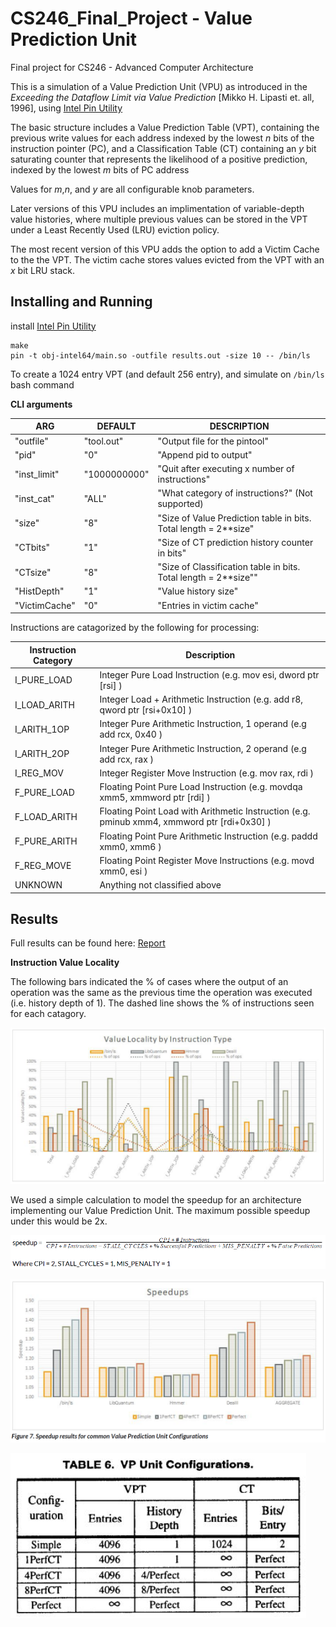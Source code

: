 # CS246_Final_Project - Value Prediction Unit
Final project for CS246 - Advanced Computer Architecture

This is a simulation of a Value Prediction Unit (VPU) as introduced in the *Exceeding the Dataflow Limit via Value
Prediction* [Mikko H. Lipasti et. all, 1996], using [Intel Pin Utility](https://software.intel.com/en-us/articles/pin-a-dynamic-binary-instrumentation-tool)

The basic structure includes a Value Prediction Table (VPT), containing the previous write values for each address indexed by the lowest *n* bits of the instruction pointer (PC), and a Classification Table (CT) containing an *y* bit saturating counter that represents the likelihood of a positive prediction, indexed by the lowest *m* bits of PC address

Values for *m*,*n*, and *y* are all configurable knob parameters. 

Later versions of this VPU includes an implimentation of variable-depth value histories, where multiple previous values can be stored in the VPT under a Least Recently Used (LRU) eviction policy.

The most recent version of this VPU adds the option to add a Victim Cache to the the VPT. The victim cache stores values evicted from the VPT with an *x* bit LRU stack. 

## Installing and Running

install [Intel Pin Utility](https://software.intel.com/en-us/articles/pin-a-dynamic-binary-instrumentation-tool)
```
make
pin -t obj-intel64/main.so -outfile results.out -size 10 -- /bin/ls
```
To create a 1024 entry VPT (and default 256 entry), and simulate on `/bin/ls` bash command

**CLI arguments**

ARG|DEFAULT|DESCRIPTION
---|-------|-----------
"outfile"  | "tool.out"| "Output file for the pintool" 
"pid"| "0" | "Append pid to output"
"inst_limit"| "1000000000"| "Quit after executing x number of instructions"
"inst_cat"| "ALL"| "What category of instructions?" (Not supported)
"size"| "8" | "Size of Value Prediction table in bits. Total length = 2**size"
"CTbits"| "1"| "Size of CT prediction history counter in bits"
"CTsize"| "8"| "Size of Classification table in bits. Total length = 2**size""
"HistDepth"| "1"| "Value history size"
"VictimCache"| "0"| "Entries in victim cache"

Instructions are catagorized by the following for processing:

Instruction Category|Description
---|---
I_PURE_LOAD| Integer Pure Load Instruction (e.g. mov esi, dword ptr [rsi] )
I_LOAD_ARITH| Integer Load + Arithmetic Instruction (e.g. add r8, qword ptr [rsi+0x10] )
I_ARITH_1OP| Integer Pure Arithmetic Instruction, 1 operand (e.g add rcx, 0x40 )
I_ARITH_2OP| Integer Pure Arithmetic Instruction, 2 operand (e.g add rcx, rax )
I_REG_MOV| Integer Register Move Instruction (e.g. mov rax, rdi )
F_PURE_LOAD| Floating Point Pure Load Instruction (e.g. movdqa xmm5, xmmword ptr [rdi] )
F_LOAD_ARITH| Floating Point Load with Arithmetic Instruction (e.g. pminub xmm4, xmmword ptr [rdi+0x30] )
F_PURE_ARITH| Floating Point Pure Arithmetic Instruction (e.g. paddd xmm0, xmm6 )
F_REG_MOVE| Floating Point Register Move Instructions (e.g. movd xmm0, esi )
UNKNOWN| Anything not classified above

## Results

Full results can be found here: [Report](https://github.com/kdumontnu/CS246_Final_Project/blob/master/CS246%20Final%20Report%20%5BKD%20%26%20DL%5D.pdf)

**Instruction Value Locality**

The following bars indicated the % of cases where the output of an operation was the same as the previous time the operation was executed (i.e. history depth of 1). The dashed line shows the % of instructions seen for each catagory. 

![Value Locality](https://github.com/kdumontnu/CS246_Final_Project/blob/master/img/value_locality_by_inst.PNG "Value Locality by Instruction Type")

We used a simple calculation to model the speedup for an architecture implementing our Value Prediction Unit. The maximum possible speedup under this would be 2x.

![Speedup Calc](https://github.com/kdumontnu/CS246_Final_Project/blob/master/img/speedup_calc.PNG "Speedup Calculation")

![Speedup Results](https://github.com/kdumontnu/CS246_Final_Project/blob/master/img/Speedup.PNG "Speedup Results")

![Speedup Config](https://github.com/kdumontnu/CS246_Final_Project/blob/master/img/speedup_configs.PNG "Speedup Configurations")


